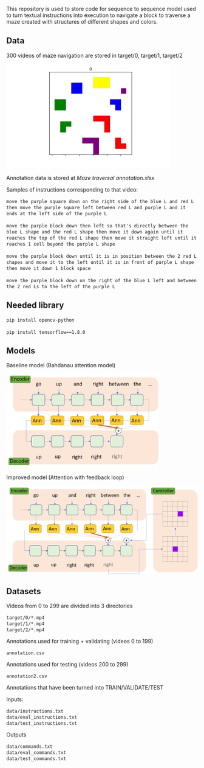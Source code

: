 This repository is used to store code for sequence to sequence model 
used to turn textual instructions into execution to navigate a block to traverse
a maze created with structures of different shapes and colors.

## Data

300 videos of maze navigation are stored in target/0, target/1, target/2
![Sample video](miscelanous/sample_video.gif)

Annotation data is stored at *Maze traversal annotation.xlsx*

Samples of instructions corresponding to that video:

```
move the purple square down on the right side of the blue L and red L then move the purple square left between red L and purple L and it ends at the left side of the purple L

move the purple block down then left so that's directly between the blue L shape and the red L shape then move it down again until it reaches the top of the red L shape then move it straight left until it reaches 1 cell beyond the purple L shape

move the purple block down until it is in position between the 2 red L shapes and move it to the left until it is in front of purple L shape then move it down 1 block space

move the purple block down on the right of the blue L left and between the 2 red Ls to the left of the purple L
```

## Needed library

```
pip install opencv-python

pip install tensorflow==1.8.0
```

## Models

Baseline model (Bahdanau attention model)

<img src="miscelanous/attention.png" width="400">

Improved model (Attention with feedback loop)

<img src="miscelanous/attention_image.png" width="700">

## Datasets

Videos from 0 to 299 are divided into 3 directories

```
target/0/*.mp4
target/1/*.mp4
target/2/*.mp4
```

Annotations used for training + validating (videos 0 to 199)

```
annotation.csv
```

Annotations used for testing (videos 200 to 299)

```
annotation2.csv
```

Annotations that have been turned into TRAIN/VALIDATE/TEST

Inputs:

```
data/instructions.txt
data/eval_instructions.txt
data/test_instructions.txt
```

Outputs

```
data/commands.txt
data/eval_commands.txt
data/test_commands.txt
```
